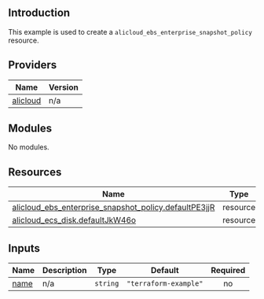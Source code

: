 <!-- BEGIN_TF_DOCS -->
## Introduction

This example is used to create a `alicloud_ebs_enterprise_snapshot_policy` resource.

## Providers

| Name | Version |
|------|---------|
| <a name="provider_alicloud"></a> [alicloud](#provider\_alicloud) | n/a |

## Modules

No modules.

## Resources

| Name | Type |
|------|------|
| [alicloud_ebs_enterprise_snapshot_policy.defaultPE3jjR](https://registry.terraform.io/providers/aliyun/alicloud/latest/docs/resources/ebs_enterprise_snapshot_policy) | resource |
| [alicloud_ecs_disk.defaultJkW46o](https://registry.terraform.io/providers/aliyun/alicloud/latest/docs/resources/ecs_disk) | resource |

## Inputs

| Name | Description | Type | Default | Required |
|------|-------------|------|---------|:--------:|
| <a name="input_name"></a> [name](#input\_name) | n/a | `string` | `"terraform-example"` | no |
<!-- END_TF_DOCS -->    